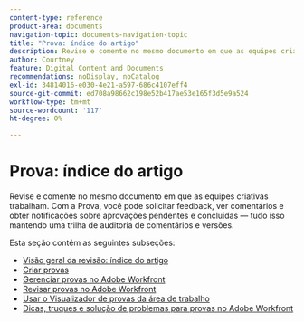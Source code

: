 ```yaml
---
content-type: reference
product-area: documents
navigation-topic: documents-navigation-topic
title: "Prova: índice do artigo"
description: Revise e comente no mesmo documento em que as equipes criativas trabalham. Com o Workfront Proofing, você pode solicitar feedback, ver comentários e obter notificações sobre aprovações pendentes e concluídas — tudo isso mantendo uma trilha de auditoria de comentários e versões.
author: Courtney
feature: Digital Content and Documents
recommendations: noDisplay, noCatalog
exl-id: 34814016-e030-4e21-a597-686c4107eff4
source-git-commit: ed708a98662c198e52b417ae53e165f3d5e9a524
workflow-type: tm+mt
source-wordcount: '117'
ht-degree: 0%

---
```


# Prova: índice do artigo

<!-- Audited: 12/2023 -->

Revise e comente no mesmo documento em que as equipes criativas trabalham. Com a Prova, você pode solicitar feedback, ver comentários e obter notificações sobre aprovações pendentes e concluídas — tudo isso mantendo uma trilha de auditoria de comentários e versões.

Esta seção contém as seguintes subseções:

* [Visão geral da revisão: índice do artigo](../../review-and-approve-work/proofing/proofing-overview/proofing-basics.md)
* [Criar provas](../../review-and-approve-work/proofing/creating-proofs-within-workfront/create-proofs-in-wf.md)
* [Gerenciar provas no Adobe Workfront](../../review-and-approve-work/proofing/managing-proofs-within-workfront/manage-proofs-in-wf.md)
* [Revisar provas no Adobe Workfront](../../review-and-approve-work/proofing/reviewing-proofs-within-workfront/review-proofs-in-wf.md)
* [Usar o Visualizador de provas da área de trabalho](/help/quicksilver/review-and-approve-work/proofing/use-the-desktop-proofing-viewer/use-desktop-proofing-viewer.md)
* [Dicas, truques e solução de problemas para provas no Adobe Workfront](../../review-and-approve-work/proofing/tips-tricks-and-troubleshooting/tips-tricks-troubleshooting-proofing.md)
